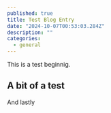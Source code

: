 ```yaml
---
published: true
title: Test Blog Entry
date: "2024-10-07T00:53:03.284Z"
description: ""
categories:
  - general
---
```


This is a test beginnig.

<!-- end -->

## A bit of a test
And lastly

